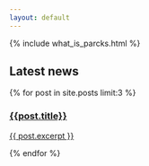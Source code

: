 ```yaml
---
layout: default
---
```


{% include what_is_parcks.html %}

<h2>Latest news</h2>
<div class="latest-news">
{% for post in site.posts limit:3 %}
<a href="{{ post.url }}">
	<div class="news">
		<h3>{{post.title}}</h3>
		<p>{{ post.excerpt }}</p>
	</div>
</a>
{% endfor %}
</div>
